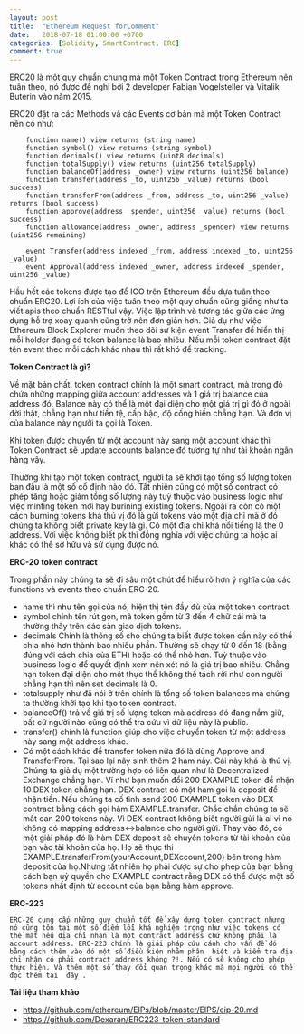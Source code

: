 ```yaml
---
layout: post
title:  "Ethereum Request forComment"
date:   2018-07-18 01:00:00 +0700
categories: [Solidity, SmartContract, ERC]
comment: true
---
```


ERC20 là một quy chuẩn chung mà một Token Contract trong Ethereum nên tuân theo, nó được đề nghị bởi 2 developer Fabian Vogelsteller và Vitalik Buterin vào năm 2015.

ERC20 đặt ra các Methods và các Events cơ bản mà một Token Contract nên có như:

```
    function name() view returns (string name)
    function symbol() view returns (string symbol)
    function decimals() view returns (uint8 decimals)
    function totalSupply() view returns (uint256 totalSupply)
    function balanceOf(address _owner) view returns (uint256 balance)
    function transfer(address _to, uint256 _value) returns (bool success)
    function transferFrom(address _from, address _to, uint256 _value) returns (bool success)
    function approve(address _spender, uint256 _value) returns (bool success)
    function allowance(address _owner, address _spender) view returns (uint256 remaining)

    event Transfer(address indexed _from, address indexed _to, uint256 _value)
    event Approval(address indexed _owner, address indexed _spender, uint256 _value)
```

Hầu hết các tokens được tạo để  ICO trên Ethereum đều dựa tuân theo chuẩn ERC20. Lợi ích của việc tuân theo một quy chuẩn cũng giống như ta viết apis theo chuẩn RESTful vậy. Việc lập trình và tương tác giữa các ứng dụng hỗ trợ xoay quanh cũng trở nên đơn giản hơn. Giả dụ như việc Ethereum Block Explorer muốn theo dõi sự kiện event Transfer để hiển thị mỗi holder đang có token balance là bao nhiêu. Nếu mỗi token contract đặt tên event theo mỗi cách khác nhau thì rất khó để tracking.

**Token Contract là gì?**

Về mặt bản chất, token contract chính là một smart contract, mà trong đó chứa những mapping giữa account addresses và 1 giá trị balance của address đó. Balance này có thể là một đại diện cho một giá trị gì đó ở ngoài đời thật, chẳng hạn như tiền tệ, cấp bậc, độ cống hiến chẳng hạn. Và đơn vị của balance này người ta gọi là Token.

Khi token được chuyển từ một account này sang một account khác thì Token Contract sẽ update accounts balance đó tương tự như tài khoản ngân hàng vậy.

Thường khi tạo một token contract, người ta sẽ khởi tạo tổng số lượng token ban đầu là một số cố định nào đó. Tất nhiên cũng có một số contract có phép tăng hoặc giảm tổng số lượng này tuỳ thuộc vào business logic như việc minting token mới hay burining existing tokens. Ngoài ra còn có một cách burning tokens khá thú vị đó là gửi tokens vào một địa chỉ mà ở đó chúng ta không biết private key là gì. Có một địa chỉ khá nổi tiếng là the 0 address. Với việc không biết pk thì đồng nghĩa với việc chúng ta hoặc ai khác có thể sở hữu và sử dụng được nó.

**ERC-20 token contract**

Trong phần này chúng ta sẽ đi sâu một chút để hiểu rõ hơn ý nghĩa của các functions và events theo chuẩn ERC-20.

- name thì như tên gọi của nó, hiện thị tên đầy đủ của một token contract.
- symbol chính tên rút gọn, mã token gồm từ 3 đến 4 chữ cái mà ta thường thấy trên các sàn giao dịch tokens.
- decimals Chính là thông số cho chúng ta biết được token cần này có thể chia nhỏ hơn thành bao nhiêu phần. Thường sẽ chạy từ 0 đến 18 (bằng đúng với cách chia của ETH) hoặc có thể nhỏ hơn. Tuỳ thuộc vào business logic để quyết định xem nên xét nó là giá trị bao nhiêu. Chẳng hạn token đại diện cho một thực thể không thể tách rời như con người chẳng hạn thì nên set decimals là 0.
- totalsupply như đã nói ở trên chính là tổng số token balances mà chúng ta thường khởi tạo khi tạo token contract.
- balanceOf()  trả về giá trị số lượng token mà address đó đang nắm giữ, bất cứ người nào cũng có thể tra cứu vì dữ liệu này là public.
- transfer() chính là function giúp cho việc chuyển token từ một address này sang một address khác.
- Có một cách khác để transfer token nữa đó là dùng Approve and TransferFrom. Tại sao lại nãy sinh thêm 2 hàm này. Cái này khá là thú vị. Chúng ta giả dụ một trường hợp có liên quan như là Decentralized Exchange chẳng hạn. Ví như bạn muốn đổi 200 EXAMPLE token để nhận 10 DEX token chẳng hạn.  DEX contract có một hàm gọi là deposit để nhận tiền. Nếu chúng ta cố tình send 200 EXAMPLE token vào DEX contract bằng cách gọi hàm EXAMPLE.transfer. Chắc chắn chúng ta sẽ mất oan 200 tokens này. Vì DEX contract không biết người gửi là ai vì nó không có mapping address<->balance cho người gửi.
  Thay vào đó, có một giải pháp đó là hàm DEX deposit sẽ chuyển tokens từ tài khoản của bạn vào tài khoản của họ. Họ sẽ thực thi EXAMPLE.transferFrom(yourAccount,DEXccount,200) bên trong hàm deposit của họ.Nhưng tất nhiên họ phải được sự cho phép của bạn bằng cách bạn uỷ quyền cho EXAMPLE contract rằng DEX có thể được một số tokens nhất định từ account của bạn bằng hàm approve.

**ERC-223**

 	ERC-20 cung cấp những quy chuẩn tốt để xây dựng token contract nhưng nó cũng tồn tại một số điểm lỗi khá nghiệm trọng như việc tokens có thể mất nếu địa chỉ nhận là một contract address chứ không phải là account address. ERC-223 chính là giải pháp cứu cánh cho vấn đề đó bằng cách thêm vào đó một số điều kiện nhằm phân  biệt và kiểm tra địa chỉ nhận có phải contract address không ?!. Nếu có sẽ không cho phép thực hiện. Và thêm một số thay đổi quan trọng khác mà mọi người có thể đọc thêm tại  đây .

**Tài liệu tham khảo**

- https://github.com/ethereum/EIPs/blob/master/EIPS/eip-20.md
- https://github.com/Dexaran/ERC223-token-standard
